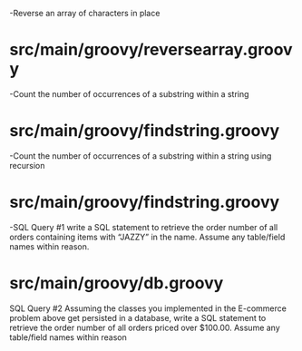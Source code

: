 -Reverse an array of characters in place
# src/main/groovy/reversearray.groovy

-Count the number of occurrences of a substring within a string
# src/main/groovy/findstring.groovy

-Count the number of occurrences of a substring within a string using
recursion
# src/main/groovy/findstring.groovy


-SQL Query #1
write a SQL statement to retrieve the order number of all orders containing
items with “JAZZY” in the name. Assume any table/field names within reason.
# src/main/groovy/db.groovy

SQL Query #2
Assuming the classes you implemented in the E-commerce problem above get persisted
in a database, write a SQL statement to retrieve the order number of all orders priced over
$100.00. Assume any table/field names within reason
